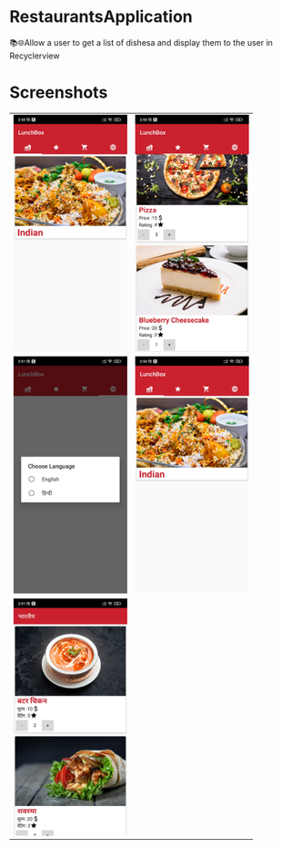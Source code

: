 # RestaurantsApplication
📚🌐Allow a user to get a list of dishesa and  display them to the user in Recyclerview
# Screenshots
<table>
<tr>
<td><img src="screenshot/screen1.jpg" style="width: 200px;"/></td>
<td><img src="screenshot/screen2.jpg" style="width: 200px;"/></td>
</tr>
<tr>
<td><img src="screenshot/screen3.jpg" style="width: 200px;"/></td>
<td><img src="screenshot/screen1.jpg" style="width: 200px;"/></td>
</tr>
<tr>
<td><img src="screenshot/screen5.jpg" style="width: 200px;"/></td>
</tr>
</table>
